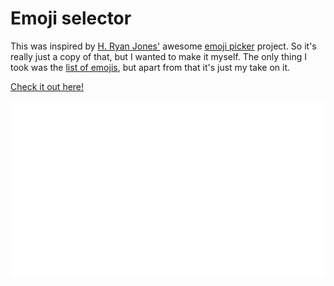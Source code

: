 # Emoji selector

This was inspired by [H. Ryan Jones'](https://github.com/hryanjones) awesome [emoji picker](https://github.com/hryanjones/emoji-picker) project. So it's really just a copy of that, but I wanted to make it myself. The only thing I took was the [list of emojis](https://github.com/hryanjones/emoji-picker/blob/master/index.html#L79), but apart from that it's just my take on it.

[Check it out here!](https://emoji-selector.vercel.app/)

![Example](/assets/emojiiii.gif)

